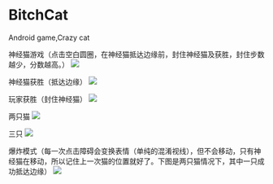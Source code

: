 # BitchCat
Android game,Crazy cat

神经猫游戏（点击空白圆圈，在神经猫抵达边缘前，封住神经猫及获胜，封住步数越少，分数越高。）
![](http://img.my.csdn.net/uploads/201707/31/1501513399_4364.jpg)

神经猫获胜（抵达边缘）
![](http://img.my.csdn.net/uploads/201707/31/1501513400_1503.jpg)

玩家获胜（封住神经猫）
![](http://img.my.csdn.net/uploads/201707/31/1501513400_7540.jpg)

两只猫
![](http://img.my.csdn.net/uploads/201707/31/1501513401_1773.jpg)

三只
![](http://img.my.csdn.net/uploads/201707/31/1501513402_8665.jpg)

爆炸模式（每一次点击障碍会变换表情（单纯的混淆视线），但不会移动，只有神经猫在移动，所以记住上一次猫的位置就好了。下图是两只猫情况下，其中一只成功抵达边缘）
![](http://img.my.csdn.net/uploads/201707/31/1501513402_8665.jpg)
